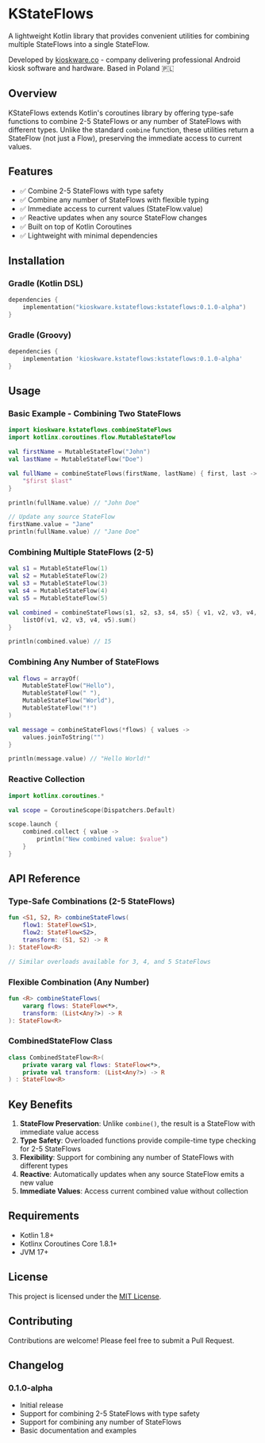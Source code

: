 # KStateFlows

A lightweight Kotlin library that provides convenient utilities for combining multiple StateFlows into a single StateFlow.

Developed by [kioskware.co](kioskware.co) - company delivering professional Android kiosk software and hardware. Based in Poland 🇵🇱

## Overview

KStateFlows extends Kotlin's coroutines library by offering type-safe functions to combine 2-5 StateFlows or any number of StateFlows with different types. Unlike the standard `combine` function, these utilities return a StateFlow (not just a Flow), preserving the immediate access to current values.

## Features

- ✅ Combine 2-5 StateFlows with type safety
- ✅ Combine any number of StateFlows with flexible typing
- ✅ Immediate access to current values (StateFlow.value)
- ✅ Reactive updates when any source StateFlow changes
- ✅ Built on top of Kotlin Coroutines
- ✅ Lightweight with minimal dependencies

## Installation

### Gradle (Kotlin DSL)

```kotlin
dependencies {
    implementation("kioskware.kstateflows:kstateflows:0.1.0-alpha")
}
```

### Gradle (Groovy)

```groovy
dependencies {
    implementation 'kioskware.kstateflows:kstateflows:0.1.0-alpha'
}
```

## Usage

### Basic Example - Combining Two StateFlows

```kotlin
import kioskware.kstateflows.combineStateFlows
import kotlinx.coroutines.flow.MutableStateFlow

val firstName = MutableStateFlow("John")
val lastName = MutableStateFlow("Doe")

val fullName = combineStateFlows(firstName, lastName) { first, last ->
    "$first $last"
}

println(fullName.value) // "John Doe"

// Update any source StateFlow
firstName.value = "Jane"
println(fullName.value) // "Jane Doe"
```

### Combining Multiple StateFlows (2-5)

```kotlin
val s1 = MutableStateFlow(1)
val s2 = MutableStateFlow(2)
val s3 = MutableStateFlow(3)
val s4 = MutableStateFlow(4)
val s5 = MutableStateFlow(5)

val combined = combineStateFlows(s1, s2, s3, s4, s5) { v1, v2, v3, v4, v5 ->
    listOf(v1, v2, v3, v4, v5).sum()
}

println(combined.value) // 15
```

### Combining Any Number of StateFlows

```kotlin
val flows = arrayOf(
    MutableStateFlow("Hello"),
    MutableStateFlow(" "),
    MutableStateFlow("World"),
    MutableStateFlow("!")
)

val message = combineStateFlows(*flows) { values ->
    values.joinToString("")
}

println(message.value) // "Hello World!"
```

### Reactive Collection

```kotlin
import kotlinx.coroutines.*

val scope = CoroutineScope(Dispatchers.Default)

scope.launch {
    combined.collect { value ->
        println("New combined value: $value")
    }
}
```

## API Reference

### Type-Safe Combinations (2-5 StateFlows)

```kotlin
fun <S1, S2, R> combineStateFlows(
    flow1: StateFlow<S1>,
    flow2: StateFlow<S2>,
    transform: (S1, S2) -> R
): StateFlow<R>

// Similar overloads available for 3, 4, and 5 StateFlows
```

### Flexible Combination (Any Number)

```kotlin
fun <R> combineStateFlows(
    vararg flows: StateFlow<*>,
    transform: (List<Any?>) -> R
): StateFlow<R>
```

### CombinedStateFlow Class

```kotlin
class CombinedStateFlow<R>(
    private vararg val flows: StateFlow<*>,
    private val transform: (List<Any?>) -> R
) : StateFlow<R>
```

## Key Benefits

1. **StateFlow Preservation**: Unlike `combine()`, the result is a StateFlow with immediate value access
2. **Type Safety**: Overloaded functions provide compile-time type checking for 2-5 StateFlows
3. **Flexibility**: Support for combining any number of StateFlows with different types
4. **Reactive**: Automatically updates when any source StateFlow emits a new value
5. **Immediate Values**: Access current combined value without collection

## Requirements

- Kotlin 1.8+
- Kotlinx Coroutines Core 1.8.1+
- JVM 17+

## License

This project is licensed under the [MIT License](LICENSE).

## Contributing

Contributions are welcome! Please feel free to submit a Pull Request.

## Changelog

### 0.1.0-alpha
- Initial release
- Support for combining 2-5 StateFlows with type safety
- Support for combining any number of StateFlows
- Basic documentation and examples
